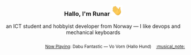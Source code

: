 <h3 align="center">Hallo, I'm Runar <img src="./assets/wave.gif" width="30px" height="30px"></h3>

<div align="center">an ICT student and hobbyist developer from Norway — I like devops and mechanical keyboards</div>

<br/>
<div align="right"><sub>
  <a href="https://www.last.fm/user/runarsf">Now Playing</a>: Dabu Fantastic &mdash; Vo Vorn (Hallo Hund) &nbsp;&nbsp; <a href="https:&#x2F;&#x2F;www.last.fm&#x2F;music&#x2F;Dabu+Fantastic&#x2F;_&#x2F;Vo+Vorn">:musical_note:</a>
</sub></div>

